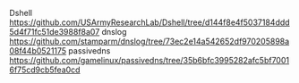 Dshell https://github.com/USArmyResearchLab/Dshell/tree/d144f8e4f5037184ddd5d4f71fc51de3988f8a07
dnslog https://github.com/stamparm/dnslog/tree/73ec2e14a542652df970205898a08f44b0521175
passivedns https://github.com/gamelinux/passivedns/tree/35b6bfc3995282afc5bf70016f75cd9cb5fea0cd

